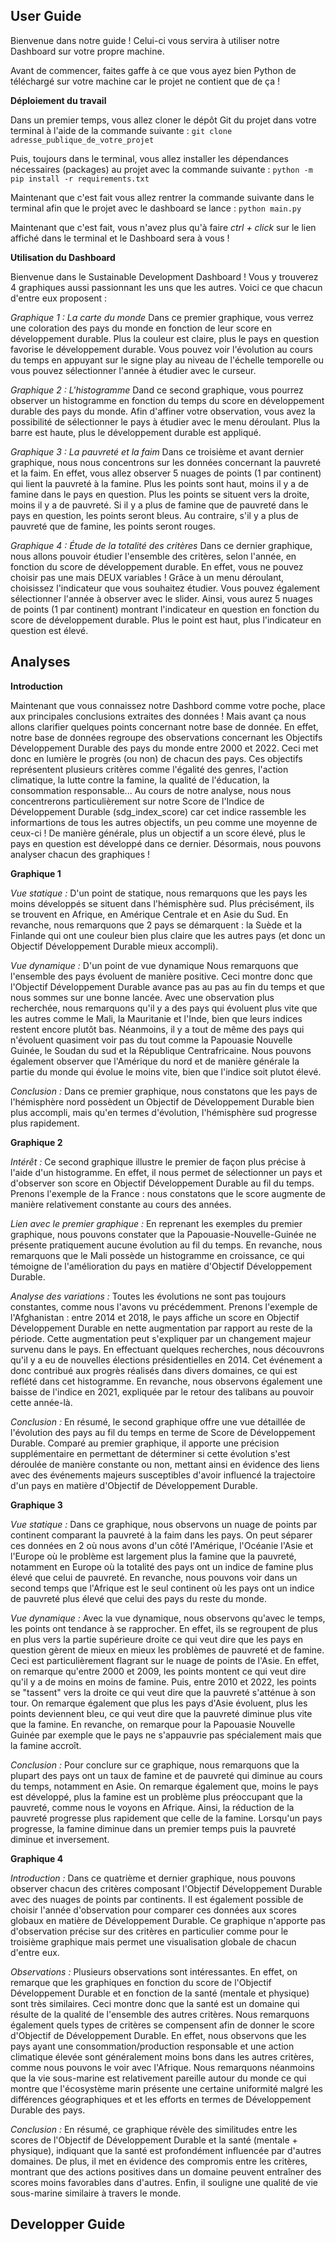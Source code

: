 ## User Guide

Bienvenue dans notre guide ! Celui-ci  vous servira à utiliser notre Dashboard sur votre propre machine.

Avant de commencer, faites gaffe à ce que vous ayez bien Python de téléchargé sur votre machine car le projet ne contient que de ça !

**Déploiement du travail**

Dans un premier temps, vous allez cloner le dépôt Git du projet dans votre terminal à l'aide de la commande suivante :
``git clone adresse_publique_de_votre_projet``

Puis, toujours dans le terminal, vous allez installer les dépendances nécessaires (packages) au projet avec la commande suivante :
``python -m pip install -r requirements.txt``

Maintenant que c'est fait vous allez rentrer la commande suivante dans le terminal afin que le projet avec le dashboard se lance :
``python main.py``

Maintenant que c'est fait, vous n'avez plus qu'à faire *ctrl + click* sur le lien affiché dans le terminal et le Dashboard sera à vous !

**Utilisation du Dashboard**

Bienvenue dans le Sustainable Development Dashboard !
Vous y trouverez 4 graphiques aussi passionnant les uns que les autres.
Voici ce que chacun d'entre eux proposent :

*Graphique 1 : La carte du monde*
Dans ce premier graphique, vous verrez une coloration des pays du monde en fonction de leur score en développement durable. Plus la couleur est claire, plus le pays en question favorise le développement durable. Vous pouvez voir l'évolution au cours du temps en appuyant sur le signe play au niveau de l'échelle temporelle ou vous pouvez sélectionner l'année à étudier avec le curseur.

*Graphique 2 : L'histogramme*
Dand ce second graphique, vous pourrez observer un histogramme en fonction du temps du score en développement durable des pays du monde. Afin d'affiner votre observation, vous avez la possibilité de sélectionner le pays à étudier avec le menu déroulant. Plus la barre est haute, plus le développement durable est appliqué.

*Graphique 3 : La pauvreté et la faim*
Dans ce troisième et avant dernier graphique, nous nous concentrons sur les données concernant la pauvreté et la faim. En effet, vous allez observer 5 nuages de points (1 par continent) qui lient la pauvreté à la famine. Plus les points sont haut, moins il y a de famine dans le pays en question. Plus les points se situent vers la droite, moins il y a de pauvreté. Si il y a plus de famine que de pauvreté dans le pays en question, les points seront bleus. Au contraire, s'il y a plus de pauvreté que de famine, les points seront rouges.

*Graphique 4 : Étude de la totalité des critères*
Dans ce dernier graphique, nous allons pouvoir étudier l'ensemble des critères, selon l'année, en fonction du score de développement durable. En effet, vous ne pouvez choisir pas une mais DEUX variables ! Grâce à un menu déroulant, choisissez l'indicateur que vous souhaitez étudier. Vous pouvez également sélectionner l'année à observer avec le slider. Ainsi, vous aurez 5 nuages de points (1 par continent) montrant l'indicateur en question en fonction du score de développement durable. Plus le point est haut, plus l'indicateur en question est élevé.

## Analyses

**Introduction**

Maintenant que vous connaissez notre Dashbord comme votre poche, place aux principales conclusions extraites des données !
Mais avant ça nous allons clarifier quelques points concernant notre base de donnée.
En effet, notre base de données regroupe des observations concernant les Objectifs Développement Durable des pays du monde entre 2000 et 2022. Ceci met donc en lumière le progrès (ou non) de chacun des pays. Ces objectifs représentent plusieurs critères comme l'égalité des genres, l'action climatique, la lutte contre la famine, la qualité de l'éducation, la consommation responsable... Au cours de notre analyse, nous nous concentrerons particulièrement sur notre Score de l'Indice de Développement Durable (sdg_index_score) car cet indice rassemble les informartions de tous les autres objectifs, un peu comme une moyenne de ceux-ci ! De manière générale, plus un objectif a un score élevé, plus le pays en question est développé dans ce dernier.
Désormais, nous pouvons analyser chacun des graphiques !

**Graphique 1**

*Vue statique :* D'un point de statique, nous remarquons que les pays les moins développés se situent dans l'hémisphère sud. Plus précisément, ils se trouvent en Afrique, en Amérique Centrale et en Asie du Sud. En revanche, nous remarquons que 2 pays se démarquent : la Suède et la Finlande qui ont une couleur bien plus claire que les autres pays (et donc un Objectif Développement Durable mieux accompli).

*Vue dynamique :* D'un point de vue dynamique Nous remarquons que l'ensemble des pays évoluent de manière positive. Ceci montre donc que l'Objectif Développement Durable avance pas au pas au fin du temps et que nous sommes sur une bonne lancée.
Avec une observation plus recherchée, nous remarquons qu'il y a des pays qui évoluent plus vite que les autres comme le Mali, la Mauritanie et l'Inde, bien que leurs indices restent encore plutôt bas.
Néanmoins, il y a tout de même des pays qui n'évoluent quasiment voir pas du tout comme la Papouasie Nouvelle Guinée, le Soudan du sud et la République Centrafricaine. Nous pouvons également observer que l'Amérique du nord et de manière générale la partie du monde qui évolue le moins vite, bien que l'indice soit plutot élevé.

*Conclusion :* Dans ce premier graphique, nous constatons que les pays de l'hémisphère nord possèdent un Objectif de Développement Durable bien plus accompli, mais qu'en termes d'évolution, l'hémisphère sud progresse plus rapidement.

**Graphique 2**

*Intérêt :* Ce second graphique illustre le premier de façon plus précise à l'aide d'un histogramme. En effet, il nous permet de sélectionner un pays et d'observer son score en Objectif Développement Durable au fil du temps. Prenons l'exemple de la France : nous constatons que le score augmente de manière relativement constante au cours des années.

*Lien avec le premier graphique :* En reprenant les exemples du premier graphique, nous pouvons constater que la Papouasie-Nouvelle-Guinée ne présente pratiquement aucune évolution au fil du temps. En revanche, nous remarquons que le Mali possède un histogramme en croissance, ce qui témoigne de l'amélioration du pays en matière d'Objectif Développement Durable.

*Analyse des variations :* Toutes les évolutions ne sont pas toujours constantes, comme nous l'avons vu précédemment. Prenons l'exemple de l'Afghanistan : entre 2014 et 2018, le pays affiche un score en Objectif Développement Durable en nette augmentation par rapport au reste de la période. Cette augmentation peut s'expliquer par un changement majeur survenu dans le pays. En effectuant quelques recherches, nous découvrons qu'il y a eu de nouvelles élections présidentielles en 2014. Cet événement a donc contribué aux progrès réalisés dans divers domaines, ce qui est reflété dans cet histogramme. En revanche, nous observons également une baisse de l'indice en 2021, expliquée par le retour des talibans au pouvoir cette année-là.

*Conclusion :* En résumé, le second graphique offre une vue détaillée de l'évolution des pays au fil du temps en terme de Score de Développement Durable. Comparé au premier graphique, il apporte une précision supplémentaire en permettant de déterminer si cette évolution s'est déroulée de manière constante ou non, mettant ainsi en évidence des liens avec des événements majeurs susceptibles d'avoir influencé la trajectoire d'un pays en matière d'Objectif de Développement Durable.

**Graphique 3**

*Vue statique :* Dans ce graphique, nous observons un nuage de points par continent comparant la pauvreté à la faim dans les pays. On peut séparer ces données en 2 où nous avons d'un côté l'Amérique, l'Océanie l'Asie et l'Europe où le problème est largement plus la famine que la pauvreté, notamment en Europe où la totalité des pays ont un indice de famine plus élevé que celui de pauvreté. En revanche, nous pouvons voir dans un second temps que l'Afrique est le seul continent où les pays ont un indice de pauvreté plus élevé que celui des pays du reste du monde.

*Vue dynamique :* Avec la vue dynamique, nous observons qu'avec le temps, les points ont tendance à se rapprocher. En effet, ils se regroupent de plus en plus vers la partie supérieure droite ce qui veut dire que les pays en question gèrent de mieux en mieux les problèmes de pauvreté et de famine. Ceci est particulièrement flagrant sur le nuage de points de l'Asie. En effet, on remarque qu'entre 2000 et 2009, les points montent ce qui veut dire qu'il y a de moins en moins de famine. Puis, entre 2010 et 2022, les points se "tassent" vers la droite ce qui veut dire que la pauvreté s'atténue à son tour. On remarque également que plus les pays d'Asie évoluent, plus les points deviennent bleu, ce qui veut dire que la pauvreté diminue plus vite que la famine. En revanche, on remarque pour la Papouasie Nouvelle Guinée par exemple que le pays ne s'appauvrie pas spécialement mais que la famine accroît.

*Conclusion :* Pour conclure sur ce graphique, nous remarquons que la plupart des pays ont un taux de famine et de pauvreté qui diminue au cours du temps, notamment en Asie. On remarque également que, moins le pays est développé, plus la famine est un problème plus préoccupant que la pauvreté, comme nous le voyons en Afrique. Ainsi, la réduction de la pauvreté progresse plus rapidement que celle de la famine. Lorsqu'un pays progresse, la famine diminue dans un premier temps puis la pauvreté diminue et inversement.

**Graphique 4**

*Introduction :* Dans ce quatrième et dernier graphique, nous pouvons observer chacun des critères composant l'Objectif Développement Durable avec des nuages de points par continents. Il est également possible de choisir l'année d'observation pour comparer ces données aux scores globaux en matière de Développement Durable. Ce graphique n'apporte pas d'observation précise sur des critères en particulier comme pour le troisième graphique mais permet une visualisation globale de chacun d'entre eux.

*Observations :* Plusieurs observations sont intéressantes. En effet, on remarque que les graphiques en fonction du score de l'Objectif Développement Durable et en fonction de la santé (mentale et physique) sont très similaires. Ceci montre donc que la santé est un domaine qui résulte de la qualité de l'ensemble des autres critères. Nous remarquons également quels types de critères se compensent afin de donner le score d'Objectif de Développement Durable. En effet, nous observons que les pays ayant une consommation/production responsable et une action climatique élevée sont généralement moins bons dans les autres critères, comme nous pouvons le voir avec l'Afrique.
Nous remarquons néanmoins que la vie sous-marine est relativement pareille autour du monde ce qui montre que l'écosystème marin présente une certaine uniformité malgré les différences géographiques et et les efforts en termes de Développement Durable des pays.

*Conclusion :* En résumé, ce graphique révèle des similitudes entre les scores de l'Objectif de Développement Durable et la santé (mentale + physique), indiquant que la santé est profondément influencée par d'autres domaines. De plus, il met en évidence des compromis entre les critères, montrant que des actions positives dans un domaine peuvent entraîner des scores moins favorables dans d'autres. Enfin, il souligne une qualité de vie sous-marine similaire à travers le monde. 

## Developper Guide
